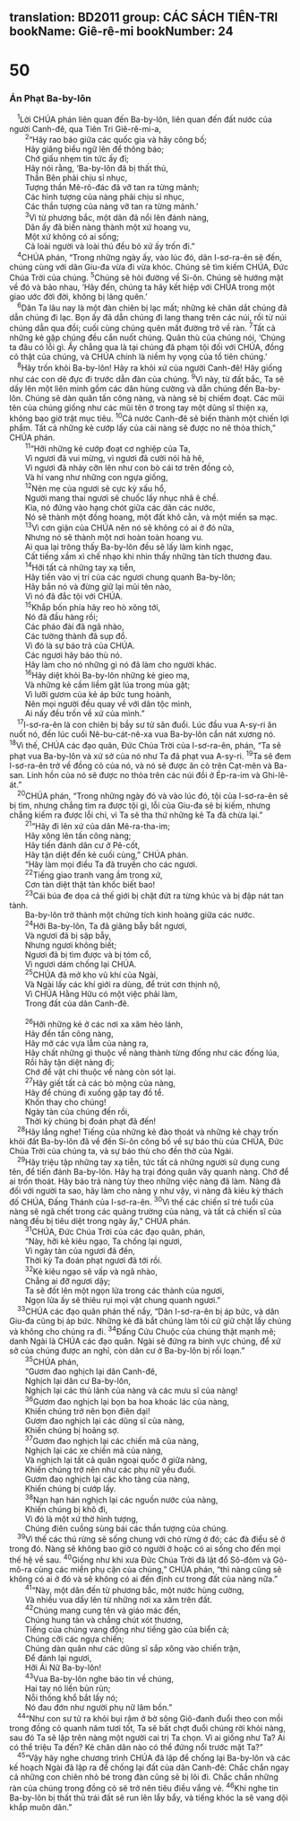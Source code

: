 translation: BD2011
group: CÁC SÁCH TIÊN-TRI
bookName: Giê-rê-mi 
bookNumber: 24
-------

<div class="title"><h1>50</h1><h3>Án Phạt Ba-by-lôn</h3></div>
<span class="verse gie_50_1"> <sup>1</sup>Lời CHÚA phán liên quan đến Ba-by-lôn, liên quan đến đất nước của người Canh-đê, qua Tiên Tri Giê-rê-mi-a,<br/></span>
<span class="verse gie_50_2">  <sup>2</sup>“Hãy rao báo giữa các quốc gia và hãy công bố;<br/>  Hãy giăng biểu ngữ lên để thông báo;<br/>  Chớ giấu nhẹm tin tức ấy đi;<br/>  Hãy nói rằng, ‘Ba-by-lôn đã bị thất thủ,<br/>  Thần Bên phải chịu sỉ nhục,<br/>  Tượng thần Mê-rô-đác đã vỡ tan ra từng mảnh;<br/>  Các hình tượng của nàng phải chịu sỉ nhục,<br/>  Các thần tượng của nàng vỡ tan ra từng mảnh.’<br/></span>
<span class="verse gie_50_3">  <sup>3</sup>Vì từ phương bắc, một dân đã nổi lên đánh nàng,<br/>  Dân ấy đã biến nàng thành một xứ hoang vu,<br/>  Một xứ không có ai sống;<br/>  Cả loài người và loài thú đều bỏ xứ ấy trốn đi.”<br/></span>
<span class="verse gie_50_4"> <sup>4</sup>CHÚA phán, “Trong những ngày ấy, vào lúc đó, dân I-sơ-ra-ên sẽ đến, chúng cùng với dân Giu-đa vừa đi vừa khóc. Chúng sẽ tìm kiếm CHÚA, Ðức Chúa Trời của chúng. </span>
<span class="verse gie_50_5"><sup>5</sup>Chúng sẽ hỏi đường về Si-ôn. Chúng sẽ hướng mặt về đó và bảo nhau, ‘Hãy đến, chúng ta hãy kết hiệp với CHÚA trong một giao ước đời đời, không bị lãng quên.’ <br/></span>
<span class="verse gie_50_6"> <sup>6</sup>Dân Ta lâu nay là một đàn chiên bị lạc mất; những kẻ chăn dắt chúng đã dẫn chúng đi lạc. Bọn ấy đã dẫn chúng đi lang thang trên các núi, rồi từ núi chúng dẫn qua đồi; cuối cùng chúng quên mất đường trở về ràn. </span>
<span class="verse gie_50_7"><sup>7</sup>Tất cả những kẻ gặp chúng đều cắn nuốt chúng. Quân thù của chúng nói, ‘Chúng ta đâu có lỗi gì. Ấy chẳng qua là tại chúng đã phạm tội đối với CHÚA, đồng cỏ thật của chúng, và CHÚA chính là niềm hy vọng của tổ tiên chúng.’<br/></span>
<span class="verse gie_50_8"> <sup>8</sup>Hãy trốn khỏi Ba-by-lôn! Hãy ra khỏi xứ của người Canh-đê! Hãy giống như các con dê đực đi trước dẫn đàn của chúng. </span>
<span class="verse gie_50_9"><sup>9</sup>Vì này, từ đất bắc, Ta sẽ dấy lên một liên minh gồm các dân hùng cường và dẫn chúng đến Ba-by-lôn. Chúng sẽ dàn quân tấn công nàng, và nàng sẽ bị chiếm đoạt. Các mũi tên của chúng giống như các mũi tên ở trong tay một dũng sĩ thiện xạ, không bao giờ trật mục tiêu. </span>
<span class="verse gie_50_10"><sup>10</sup>Cả nước Canh-đê sẽ biến thành một chiến lợi phẩm. Tất cả những kẻ cướp lấy của cải nàng sẽ được no nê thỏa thích,” CHÚA phán.<br/></span>
<span class="verse gie_50_11">  <sup>11</sup>“Hỡi những kẻ cướp đoạt cơ nghiệp của Ta,<br/>  Vì ngươi đã vui mừng, vì ngươi đã cười nói hả hê,<br/>  Vì ngươi đã nhảy cỡn lên như con bò cái tơ trên đồng cỏ,<br/>  Và hí vang như những con ngựa giống,<br/></span>
<span class="verse gie_50_12">  <sup>12</sup>Nên mẹ của ngươi sẽ cực kỳ xấu hổ,<br/>  Người mang thai ngươi sẽ chuốc lấy nhục nhã ê chề.<br/>  Kìa, nó đứng vào hạng chót giữa các dân các nước,<br/>  Nó sẽ thành một đồng hoang, một đất khô cằn, và một miền sa mạc.<br/></span>
<span class="verse gie_50_13">  <sup>13</sup>Vì cơn giận của CHÚA nên nó sẽ không có ai ở đó nữa,<br/>  Nhưng nó sẽ thành một nơi hoàn toàn hoang vu.<br/>  Ai qua lại trông thấy Ba-by-lôn đều sẽ lấy làm kinh ngạc,<br/>  Cất tiếng xầm xì chế nhạo khi nhìn thấy những tàn tích thương đau.<br/></span>
<span class="verse gie_50_14">  <sup>14</sup>Hỡi tất cả những tay xạ tiễn,<br/>  Hãy tiến vào vị trí của các ngươi chung quanh Ba-by-lôn;<br/>  Hãy bắn nó và đừng giữ lại mũi tên nào,<br/>  Vì nó đã đắc tội với CHÚA.<br/></span>
<span class="verse gie_50_15">  <sup>15</sup>Khắp bốn phía hãy reo hò xông tới,<br/>  Nó đã đầu hàng rồi;<br/>  Các pháo đài đã ngã nhào,<br/>  Các tường thành đã sụp đổ.<br/>  Vì đó là sự báo trả của CHÚA. <br/>  Các ngươi hãy báo thù nó.<br/>  Hãy làm cho nó những gì nó đã làm cho người khác.<br/></span>
<span class="verse gie_50_16">  <sup>16</sup>Hãy diệt khỏi Ba-by-lôn những kẻ gieo mạ,<br/>  Và những kẻ cầm liềm gặt lúa trong mùa gặt;<br/>  Vì lưỡi gươm của kẻ áp bức tung hoành,<br/>  Nên mọi người đều quay về với dân tộc mình,<br/>  Ai nấy đều trốn về xứ của mình.”<br/></span>
<span class="verse gie_50_17"> <sup>17</sup>I-sơ-ra-ên là con chiên bị bầy sư tử săn đuổi. Lúc đầu vua A-sy-ri ăn nuốt nó, đến lúc cuối Nê-bu-cát-nê-xa vua Ba-by-lôn cắn nát xương nó. </span>
<span class="verse gie_50_18"><sup>18</sup>Vì thế, CHÚA các đạo quân, Ðức Chúa Trời của I-sơ-ra-ên, phán, “Ta sẽ phạt vua Ba-by-lôn và xứ sở của nó như Ta đã phạt vua A-sy-ri. </span>
<span class="verse gie_50_19"><sup>19</sup>Ta sẽ đem I-sơ-ra-ên trở về đồng cỏ của nó, và nó sẽ được ăn cỏ trên Cạt-mên và Ba-san. Linh hồn của nó sẽ được no thỏa trên các núi đồi ở Ép-ra-im và Ghi-lê-át.”<br/></span>
<span class="verse gie_50_20"> <sup>20</sup>CHÚA phán, “Trong những ngày đó và vào lúc đó, tội của I-sơ-ra-ên sẽ bị tìm, nhưng chẳng tìm ra được tội gì, lỗi của Giu-đa sẽ bị kiếm, nhưng chẳng kiếm ra được lỗi chi, vì Ta sẽ tha thứ những kẻ Ta đã chừa lại.”<br/></span>
<span class="verse gie_50_21">  <sup>21</sup>“Hãy đi lên xứ của dân Mê-ra-tha-im; <br/>  Hãy xông lên tấn công nàng;<br/>  Hãy tiến đánh dân cư ở Pê-cốt, <br/>  Hãy tận diệt đến kẻ cuối cùng,” CHÚA phán.<br/>  “Hãy làm mọi điều Ta đã truyền cho các ngươi.<br/></span>
<span class="verse gie_50_22">  <sup>22</sup>Tiếng giao tranh vang ầm trong xứ,<br/>  Cơn tàn diệt thật tàn khốc biết bao!<br/></span>
<span class="verse gie_50_23">  <sup>23</sup>Cái búa đe dọa cả thế giới bị chặt đứt ra từng khúc và bị đập nát tan tành.<br/>  Ba-by-lôn trở thành một chứng tích kinh hoàng giữa các nước.<br/></span>
<span class="verse gie_50_24">  <sup>24</sup>Hỡi Ba-by-lôn, Ta đã giăng bẫy bắt ngươi,<br/>  Và ngươi đã bị sập bẫy,<br/>  Nhưng ngươi không biết;<br/>  Ngươi đã bị tìm được và bị tóm cổ,<br/>  Vì ngươi dám chống lại CHÚA.<br/></span>
<span class="verse gie_50_25">  <sup>25</sup>CHÚA đã mở kho vũ khí của Ngài,<br/>  Và Ngài lấy các khí giới ra dùng, để trút cơn thịnh nộ,<br/>  Vì CHÚA Hằng Hữu có một việc phải làm,<br/>  Trong đất của dân Canh-đê.<br/><br/></span>
<span class="verse gie_50_26">  <sup>26</sup>Hỡi những kẻ ở các nơi xa xăm hẻo lánh,<br/>  Hãy đến tấn công nàng,<br/>  Hãy mở các vựa lẫm của nàng ra,<br/>  Hãy chất những gì thuộc về nàng thành từng đống như các đống lúa,<br/>  Rồi hãy tận diệt nàng đi;<br/>  Chớ để vật chi thuộc về nàng còn sót lại.<br/></span>
<span class="verse gie_50_27">  <sup>27</sup>Hãy giết tất cả các bò mộng của nàng,<br/>  Hãy để chúng đi xuống gặp tay đồ tể.<br/>  Khốn thay cho chúng!<br/>  Ngày tàn của chúng đến rồi,<br/>  Thời kỳ chúng bị đoán phạt đã đến!<br/></span>
<span class="verse gie_50_28"> <sup>28</sup>Hãy lắng nghe! Tiếng của những kẻ đào thoát và những kẻ chạy trốn khỏi đất Ba-by-lôn đã về đến Si-ôn công bố về sự báo thù của CHÚA, Ðức Chúa Trời của chúng ta, và sự báo thù cho đền thờ của Ngài.<br/></span>
<span class="verse gie_50_29"> <sup>29</sup>Hãy triệu tập những tay xạ tiễn, tức tất cả những người sử dụng cung tên, để tiến đánh Ba-by-lôn. Hãy hạ trại đóng quân vây quanh nàng. Chớ để ai trốn thoát. Hãy báo trả nàng tùy theo những việc nàng đã làm. Nàng đã đối với người ta sao, hãy làm cho nàng y như vậy, vì nàng đã kiêu kỳ thách đố CHÚA, Ðấng Thánh của I-sơ-ra-ên. </span>
<span class="verse gie_50_30"><sup>30</sup>Vì thế các chiến sĩ trẻ tuổi của nàng sẽ ngã chết trong các quảng trường của nàng, và tất cả chiến sĩ của nàng đều bị tiêu diệt trong ngày ấy,” CHÚA phán.<br/></span>
<span class="verse gie_50_31">  <sup>31</sup>CHÚA, Ðức Chúa Trời của các đạo quân, phán, <br/>  “Này, hỡi kẻ kiêu ngạo, Ta chống lại ngươi,<br/>  Vì ngày tàn của ngươi đã đến,<br/>  Thời kỳ Ta đoán phạt ngươi đã tới rồi.<br/></span>
<span class="verse gie_50_32">  <sup>32</sup>Kẻ kiêu ngạo sẽ vấp và ngã nhào,<br/>  Chẳng ai đỡ ngươi dậy;<br/>  Ta sẽ đốt lên một ngọn lửa trong các thành của ngươi,<br/>  Ngọn lửa ấy sẽ thiêu rụi mọi vật chung quanh ngươi.”<br/></span>
<span class="verse gie_50_33"> <sup>33</sup>CHÚA các đạo quân phán thế nầy, “Dân I-sơ-ra-ên bị áp bức, và dân Giu-đa cũng bị áp bức. Những kẻ đã bắt chúng làm tôi cứ giữ chặt lấy chúng và không cho chúng ra đi. </span>
<span class="verse gie_50_34"><sup>34</sup>Ðấng Cứu Chuộc của chúng thật mạnh mẽ; danh Ngài là CHÚA các đạo quân. Ngài sẽ đứng ra binh vực chúng, để xứ sở của chúng được an nghỉ, còn dân cư ở Ba-by-lôn bị rối loạn.” <br/></span>
<span class="verse gie_50_35">  <sup>35</sup>CHÚA phán,<br/>  “Gươm đao nghịch lại dân Canh-đê,<br/>  Nghịch lại dân cư Ba-by-lôn,<br/>  Nghịch lại các thủ lãnh của nàng và các mưu sĩ của nàng!<br/></span>
<span class="verse gie_50_36">  <sup>36</sup>Gươm đao nghịch lại bọn ba hoa khoác lác của nàng,<br/>  Khiến chúng trở nên bọn điên dại!<br/>  Gươm đao nghịch lại các dũng sĩ của nàng,<br/>  Khiến chúng bị hoảng sợ.<br/></span>
<span class="verse gie_50_37">  <sup>37</sup>Gươm đao nghịch lại các chiến mã của nàng,<br/>  Nghịch lại các xe chiến mã của nàng,<br/>  Và nghịch lại tất cả quân ngoại quốc ở giữa nàng,<br/>  Khiến chúng trở nên như các phụ nữ yếu đuối.<br/>  Gươm đao nghịch lại các kho tàng của nàng,<br/>  Khiến chúng bị cướp lấy.<br/></span>
<span class="verse gie_50_38">  <sup>38</sup>Nạn hạn hán nghịch lại các nguồn nước của nàng,<br/>  Khiến chúng bị khô đi,<br/>  Vì đó là một xứ thờ hình tượng,<br/>  Chúng điên cuồng sùng bái các thần tượng của chúng.<br/></span>
<span class="verse gie_50_39"> <sup>39</sup>Vì thế các thú rừng sẽ sống chung với chó rừng ở đó; các đà điểu sẽ ở trong đó. Nàng sẽ không bao giờ có người ở hoặc có ai sống cho đến mọi thế hệ về sau. </span>
<span class="verse gie_50_40"><sup>40</sup>Giống như khi xưa Ðức Chúa Trời đã lật đổ Sô-đôm và Gô-mô-ra cùng các miền phụ cận của chúng,” CHÚA phán, “thì nàng cũng sẽ không có ai ở đó và sẽ không có ai đến định cư trong đất của nàng nữa.”<br/></span>
<span class="verse gie_50_41">  <sup>41</sup>“Này, một dân đến từ phương bắc, một nước hùng cường,<br/>  Và nhiều vua dấy lên từ những nơi xa xăm trên đất.<br/></span>
<span class="verse gie_50_42">  <sup>42</sup>Chúng mang cung tên và giáo mác đến,<br/>  Chúng hung tàn và chẳng chút xót thương,<br/>  Tiếng của chúng vang động như tiếng gào của biển cả;<br/>  Chúng cỡi các ngựa chiến;<br/>  Chúng dàn quân như các dũng sĩ sắp xông vào chiến trận,<br/>  Ðể đánh lại ngươi,<br/>  Hỡi Ái Nữ Ba-by-lôn!<br/></span>
<span class="verse gie_50_43">  <sup>43</sup>Vua Ba-by-lôn nghe báo tin về chúng,<br/>  Hai tay nó liền bủn rủn;<br/>  Nỗi thống khổ bắt lấy nó;<br/>  Nó đau đớn như người phụ nữ lâm bồn.”<br/></span>
<span class="verse gie_50_44"> <sup>44</sup>“Như con sư tử ra khỏi bụi rậm ở bờ sông Giô-đanh đuổi theo con mồi trong đồng cỏ quanh năm tươi tốt, Ta sẽ bất chợt đuổi chúng rời khỏi nàng, sau đó Ta sẽ lập trên nàng một người cai trị Ta chọn. Vì ai giống như Ta? Ai có thể triệu Ta đến? Kẻ chăn dân nào có thể đứng nổi trước mặt Ta?”<br/></span>
<span class="verse gie_50_45"> <sup>45</sup>“Vậy hãy nghe chương trình CHÚA đã lập để chống lại Ba-by-lôn và các kế hoạch Ngài đã lập ra để chống lại đất của dân Canh-đê: Chắc chắn ngay cả những con chiên nhỏ bé trong đàn cũng sẽ bị lôi đi. Chắc chắn những ràn của chúng trong đồng cỏ sẽ trở nên tiêu điều vắng vẻ. </span>
<span class="verse gie_50_46"><sup>46</sup>Khi nghe tin Ba-by-lôn bị thất thủ trái đất sẽ run lên lẩy bẩy, và tiếng khóc la sẽ vang dội khắp muôn dân.”<br/></span>
